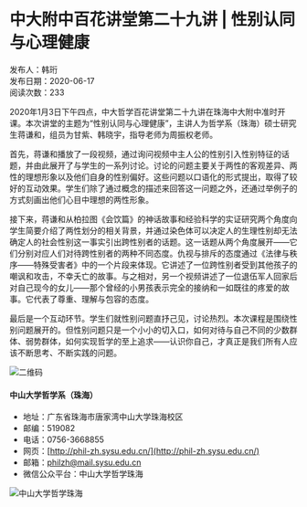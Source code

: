 # 中大附中百花讲堂第二十九讲 | 性别认同与心理健康

发布人：韩珩  
发布日期：2020-06-17  
阅读次数：233  

2020年1月3日下午四点，中大哲学百花讲堂第二十九讲在珠海中大附中准时开课。本次讲堂的主题为“性别认同与心理健康”，主讲人为哲学系（珠海）硕士研究生蒋谦和，组员为甘紫、韩晓宇，指导老师为周振权老师。

首先，蒋谦和播放了一段视频，通过询问视频中主人公的性别引入性别特征的话题，并由此展开了与学生的一系列讨论。讨论的问题主要关于两性的客观差异、两性的理想形象以及他们自身的性别偏好。这些问题以口语化的形式提出，取得了较好的互动效果。学生们除了通过概念的描述来回答这一问题之外，还通过举例子的方式刻画出他们心目中理想的两性形象。

接下来，蒋谦和从柏拉图《会饮篇》的神话故事和经验科学的实证研究两个角度向学生简要介绍了两性划分的相关背景，并通过染色体可以决定人的生理性别却无法确定人的社会性别这一事实引出跨性别者的话题。这一话题从两个角度展开——它们分别对应人们对待跨性别者的两种不同态度。仇视与排斥的态度通过《法律与秩序——特殊受害者》中的一个片段来体现。它讲述了一位跨性别者受到其他孩子的嘲讽和攻击，不幸夭亡的故事。与之相对，另一个视频讲述了一位退伍军人回家后对自己现今的女儿——那个曾经的小男孩表示完全的接纳和一如既往的疼爱的故事。它代表了尊重、理解与包容的态度。

最后是一个互动环节。学生们就性别问题直抒己见，讨论热烈。本次课程是围绕性别问题展开的。但性别问题只是一个小小的切入口，如何对待与自己不同的少数群体、弱势群体，如何实现哲学的至上追求——认识你自己，才真正是我们所有人应该不断思考、不断实践的问题。

![二维码](https://phil-zh.sysu.edu.cn/sites/default/files/qrcode/3FZ_-sdOwk9HrXywEo1ZGA7GxaQEC-uGCqFZ78EfrBQ.png)

#### 中山大学哲学系（珠海）
- 地址：广东省珠海市唐家湾中山大学珠海校区
- 邮编：519082
- 电话：0756-3668855
- 网页：[http://phil-zh.sysu.edu.cn/](http://phil-zh.sysu.edu.cn/)
- 邮箱：[philzh@mail.sysu.edu.cn](mailto:philzh@mail.sysu.edu.cn)
- 微信公众平台：中山大学哲学珠海

![中山大学哲学珠海](https://phil-zh.sysu.edu.cn/sites/default/files/inline-images/%E5%AE%98%E5%BE%AE%E4%BA%8C%E7%BB%B4%E7%A0%81_0.jpg)